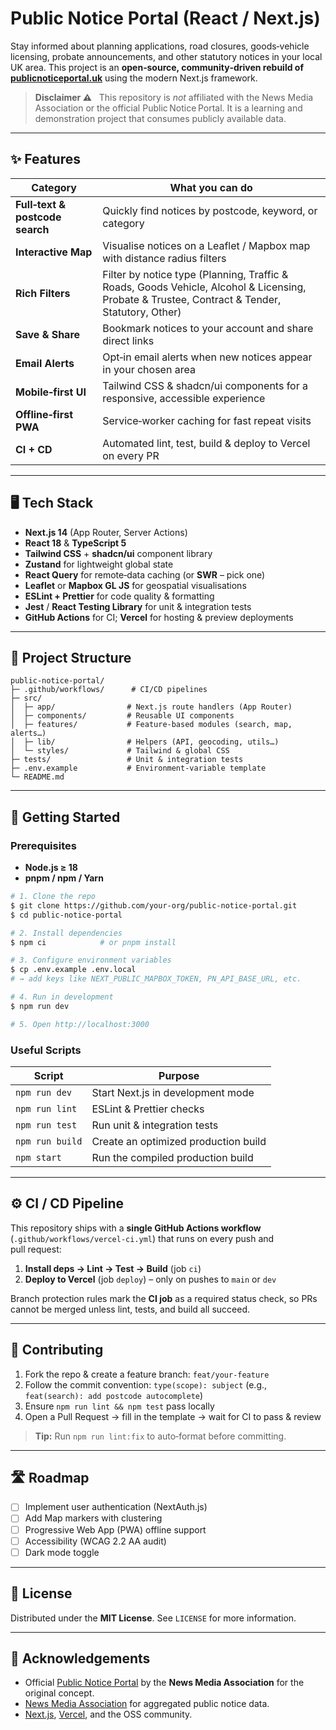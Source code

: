 # Public Notice Portal (React / Next.js)

Stay informed about planning applications, road closures, goods‑vehicle licensing, probate announcements, and other statutory notices in your local UK area. This project is an **open‑source, community‑driven rebuild of [publicnoticeportal.uk](https://publicnoticeportal.uk)** using the modern Next.js framework.

> **Disclaimer ⚠️**   This repository is *not* affiliated with the News Media Association or the official Public Notice Portal. It is a learning and demonstration project that consumes publicly available data.

---

## ✨ Features

| Category                        | What you can do                                                                                                                               |
| ------------------------------- | --------------------------------------------------------------------------------------------------------------------------------------------- |
| **Full‑text & postcode search** | Quickly find notices by postcode, keyword, or category                                                                                        |
| **Interactive Map**             | Visualise notices on a Leaflet / Mapbox map with distance radius filters                                                                      |
| **Rich Filters**                | Filter by notice type (Planning, Traffic & Roads, Goods Vehicle, Alcohol & Licensing, Probate & Trustee, Contract & Tender, Statutory, Other) |
| **Save & Share**                | Bookmark notices to your account and share direct links                                                                                       |
| **Email Alerts**                | Opt‑in email alerts when new notices appear in your chosen area                                                                               |
| **Mobile‑first UI**             | Tailwind CSS & shadcn/ui components for a responsive, accessible experience                                                                   |
| **Offline‑first PWA**           | Service‑worker caching for fast repeat visits                                                                                                 |
| **CI + CD**                     | Automated lint, test, build & deploy to Vercel on every PR                                                                                    |

---

## 🖥️ Tech Stack

* **Next.js 14** (App Router, Server Actions)
* **React 18** & **TypeScript 5**
* **Tailwind CSS** + **shadcn/ui** component library
* **Zustand** for lightweight global state
* **React Query** for remote‑data caching (or **SWR** – pick one)
* **Leaflet** or **Mapbox GL JS** for geospatial visualisations
* **ESLint + Prettier** for code quality & formatting
* **Jest** / **React Testing Library** for unit & integration tests
* **GitHub Actions** for CI; **Vercel** for hosting & preview deployments

---

## 📁 Project Structure

```text
public-notice-portal/
├─ .github/workflows/      # CI/CD pipelines
├─ src/
│  ├─ app/                # Next.js route handlers (App Router)
│  ├─ components/         # Reusable UI components
│  ├─ features/           # Feature‑based modules (search, map, alerts…)
│  ├─ lib/                # Helpers (API, geocoding, utils…)
│  └─ styles/             # Tailwind & global CSS
├─ tests/                 # Unit & integration tests
├─ .env.example           # Environment‑variable template
└─ README.md
```

---

## 🚀 Getting Started

### Prerequisites

* **Node.js ≥ 18**
* **pnpm / npm / Yarn**

```bash
# 1. Clone the repo
$ git clone https://github.com/your‑org/public‑notice‑portal.git
$ cd public-notice-portal

# 2. Install dependencies
$ npm ci            # or pnpm install

# 3. Configure environment variables
$ cp .env.example .env.local
# → add keys like NEXT_PUBLIC_MAPBOX_TOKEN, PN_API_BASE_URL, etc.

# 4. Run in development
$ npm run dev

# 5. Open http://localhost:3000
```

### Useful Scripts

| Script          | Purpose                              |
| --------------- | ------------------------------------ |
| `npm run dev`   | Start Next.js in development mode    |
| `npm run lint`  | ESLint & Prettier checks             |
| `npm run test`  | Run unit & integration tests         |
| `npm run build` | Create an optimized production build |
| `npm start`     | Run the compiled production build    |

---

## ⚙️ CI / CD Pipeline

This repository ships with a **single GitHub Actions workflow** (`.github/workflows/vercel-ci.yml`) that runs on every push and pull request:

1. **Install deps → Lint → Test → Build** (job `ci`)
2. **Deploy to Vercel** (job `deploy`) – only on pushes to `main` or `dev`

Branch protection rules mark the **CI job** as a required status check, so PRs cannot be merged unless lint, tests, and build all succeed.

---

## 🤝 Contributing

1. Fork the repo & create a feature branch: `feat/your‑feature`
2. Follow the commit convention: `type(scope): subject` (e.g., `feat(search): add postcode autocomplete`)
3. Ensure `npm run lint && npm test` pass locally
4. Open a Pull Request → fill in the template → wait for CI to pass & review

> **Tip:** Run `npm run lint:fix` to auto‑format before committing.

---

## 🛣️ Roadmap

* [ ] Implement user authentication (NextAuth.js)
* [ ] Add Map markers with clustering
* [ ] Progressive Web App (PWA) offline support
* [ ] Accessibility (WCAG 2.2 AA audit)
* [ ] Dark mode toggle

---

## 📜 License

Distributed under the **MIT License**. See `LICENSE` for more information.

---

## 🙏 Acknowledgements

* Official [Public Notice Portal](https://publicnoticeportal.uk) by the **News Media Association** for the original concept.
* [News Media Association](https://newsmediauk.org) for aggregated public notice data.
* [Next.js](https://nextjs.org), [Vercel](https://vercel.com), and the OSS community.

